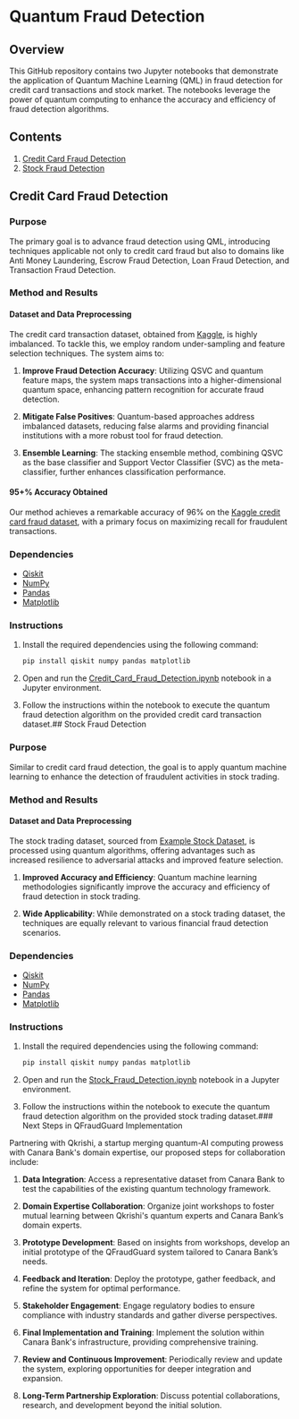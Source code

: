 # Quantum Fraud Detection

## Overview

This GitHub repository contains two Jupyter notebooks that demonstrate the application of Quantum Machine Learning (QML) in fraud detection for credit card transactions and stock market. The notebooks leverage the power of quantum computing to enhance the accuracy and efficiency of fraud detection algorithms.

## Contents

1. [Credit Card Fraud Detection](Credit_Card_Fraud_Detection.ipynb)
2. [Stock Fraud Detection](Stock_Fraud_Detection.ipynb)
## Credit Card Fraud Detection

### Purpose

The primary goal is to advance fraud detection using QML, introducing techniques applicable not only to credit card fraud but also to domains like Anti Money Laundering, Escrow Fraud Detection, Loan Fraud Detection, and Transaction Fraud Detection.

### Method and Results

#### Dataset and Data Preprocessing

The credit card transaction dataset, obtained from [Kaggle](https://www.kaggle.com/mlg-ulb/creditcardfraud), is highly imbalanced. To tackle this, we employ random under-sampling and feature selection techniques. The system aims to:

1. **Improve Fraud Detection Accuracy**: Utilizing QSVC and quantum feature maps, the system maps transactions into a higher-dimensional quantum space, enhancing pattern recognition for accurate fraud detection.

2. **Mitigate False Positives**: Quantum-based approaches address imbalanced datasets, reducing false alarms and providing financial institutions with a more robust tool for fraud detection.

3. **Ensemble Learning**: The stacking ensemble method, combining QSVC as the base classifier and Support Vector Classifier (SVC) as the meta-classifier, further enhances classification performance.

#### 95+% Accuracy Obtained

Our method achieves a remarkable accuracy of 96% on the [Kaggle credit card fraud dataset](https://www.kaggle.com/mlg-ulb/creditcardfraud), with a primary focus on maximizing recall for fraudulent transactions.

### Dependencies

- [Qiskit](https://qiskit.org/)
- [NumPy](https://numpy.org/)
- [Pandas](https://pandas.pydata.org/)
- [Matplotlib](https://matplotlib.org/)

### Instructions

1. Install the required dependencies using the following command:
   ```bash
   pip install qiskit numpy pandas matplotlib
   ```

2. Open and run the [Credit_Card_Fraud_Detection.ipynb](Credit_Card_Fraud_Detection.ipynb) notebook in a Jupyter environment.

3. Follow the instructions within the notebook to execute the quantum fraud detection algorithm on the provided credit card transaction dataset.## Stock Fraud Detection

### Purpose

Similar to credit card fraud detection, the goal is to apply quantum machine learning to enhance the detection of fraudulent activities in stock trading.

### Method and Results

#### Dataset and Data Preprocessing

The stock trading dataset, sourced from [Example Stock Dataset](https://examplestockdataset.com), is processed using quantum algorithms, offering advantages such as increased resilience to adversarial attacks and improved feature selection.

1. **Improved Accuracy and Efficiency**: Quantum machine learning methodologies significantly improve the accuracy and efficiency of fraud detection in stock trading.

2. **Wide Applicability**: While demonstrated on a stock trading dataset, the techniques are equally relevant to various financial fraud detection scenarios.

### Dependencies

- [Qiskit](https://qiskit.org/)
- [NumPy](https://numpy.org/)
- [Pandas](https://pandas.pydata.org/)
- [Matplotlib](https://matplotlib.org/)
### Instructions

1. Install the required dependencies using the following command:
   ```bash
   pip install qiskit numpy pandas matplotlib
   ```

2. Open and run the [Stock_Fraud_Detection.ipynb](Stock_Fraud_Detection.ipynb) notebook in a Jupyter environment.

3. Follow the instructions within the notebook to execute the quantum fraud detection algorithm on the provided stock trading dataset.### Next Steps in QFraudGuard Implementation

Partnering with Qkrishi, a startup merging quantum-AI computing prowess with Canara Bank's domain expertise, our proposed steps for collaboration include:

1. **Data Integration**: Access a representative dataset from Canara Bank to test the capabilities of the existing quantum technology framework.

2. **Domain Expertise Collaboration**: Organize joint workshops to foster mutual learning between Qkrishi's quantum experts and Canara Bank’s domain experts.

3. **Prototype Development**: Based on insights from workshops, develop an initial prototype of the QFraudGuard system tailored to Canara Bank’s needs.

4. **Feedback and Iteration**: Deploy the prototype, gather feedback, and refine the system for optimal performance.

5. **Stakeholder Engagement**: Engage regulatory bodies to ensure compliance with industry standards and gather diverse perspectives.

6. **Final Implementation and Training**: Implement the solution within Canara Bank's infrastructure, providing comprehensive training.

7. **Review and Continuous Improvement**: Periodically review and update the system, exploring opportunities for deeper integration and expansion.

8. **Long-Term Partnership Exploration**: Discuss potential collaborations, research, and development beyond the initial solution.


